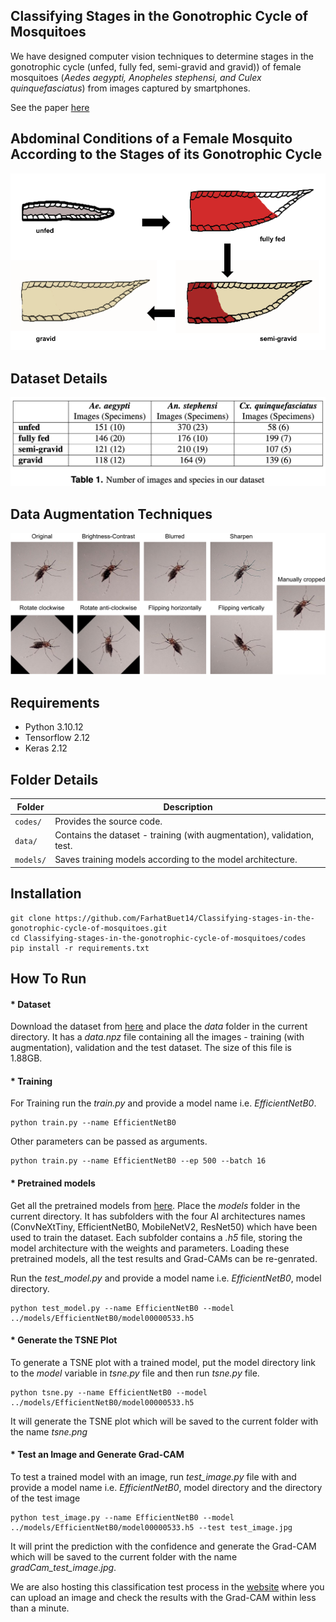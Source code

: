 ## Classifying Stages in the Gonotrophic Cycle of Mosquitoes
We have designed computer vision techniques to determine stages in the gonotrophic cycle (unfed, fully fed, semi-gravid and gravid)) of female mosquitoes (*Aedes aegypti, Anopheles stephensi, and Culex quinquefasciatus*) from images captured by smartphones.

See the paper [here](https://assets.researchsquare.com/files/rs-3191730/v1_covered_6cfac5b8-31ac-4e10-897c-b692ac1255ff.pdf?c=1690863911)

## Abdominal Conditions of a Female Mosquito According to the Stages of its Gonotrophic Cycle

![gonotrphic_cycle.png](https://github.com/FarhatBuet14/Classifying-stages-in-the-gonotrophic-cycle-of-mosquitoes/blob/main/images/gonotrphic_cycle.png)

## Dataset Details

![dataset.png](https://github.com/FarhatBuet14/Classifying-stages-in-the-gonotrophic-cycle-of-mosquitoes/blob/main/images/dataset.png)

## Data Augmentation Techniques

![augmentation.png](https://github.com/FarhatBuet14/Classifying-stages-in-the-gonotrophic-cycle-of-mosquitoes/blob/main/images/augmentation.png)

## Requirements
* Python 3.10.12
* Tensorflow 2.12
* Keras 2.12

## Folder Details

| Folder       | Description                                                               |
|--------------|---------------------------------------------------------------------------|
| `codes/`     | Provides the source code.                                                 |
| `data/`      | Contains the dataset - training (with augmentation), validation, test.    |
| `models/`    | Saves training models according to the model architecture.                |


## Installation
~~~~{.python}
git clone https://github.com/FarhatBuet14/Classifying-stages-in-the-gonotrophic-cycle-of-mosquitoes.git
cd Classifying-stages-in-the-gonotrophic-cycle-of-mosquitoes/codes
pip install -r requirements.txt
~~~~

## How To Run

#### * Dataset

Download the dataset from [here](https://drive.google.com/drive/folders/1PkaNq0hh7OimMKJmGqwa0y2gQbkGRbOO?usp=sharing) and place the *data* folder in the current directory. It has a *data.npz* file containing all the images - training (with augmentation), validation and the test dataset. The size of this file is 1.88GB. 

#### * Training

For Training run the *train.py* and provide a model name i.e. *EfficientNetB0*. 
~~~~{.python}
python train.py --name EfficientNetB0
~~~~
Other parameters can be passed as arguments. 
~~~~{.python}
python train.py --name EfficientNetB0 --ep 500 --batch 16 
~~~~

#### * Pretrained models

Get all the pretrained models from [here](https://drive.google.com/drive/folders/16HtdoMFrDejoFo8WATZ5xa3gGaRWAxMb?usp=sharing). Place the *models* folder in the current directory. It has subfolders with the four AI architectures names (ConvNeXtTiny, EfficientNetB0, MobileNetV2, ResNet50) which have been used to train the dataset. Each subfolder contains a *.h5* file, storing the model architecture with the weights and parameters. Loading these pretrained models, all the test results and Grad-CAMs can be re-genrated. 

Run the *test_model.py* and provide a model name i.e. *EfficientNetB0*, model directory. 
~~~~{.python}
python test_model.py --name EfficientNetB0 --model ../models/EfficientNetB0/model00000533.h5
~~~~

#### * Generate the TSNE Plot

To generate a TSNE plot with a trained model, put the model directory link to the *model* variable in *tsne.py* file and then run *tsne.py* file. 

~~~~{.python}
python tsne.py --name EfficientNetB0 --model ../models/EfficientNetB0/model00000533.h5
~~~~

It will generate the TSNE plot which will be saved to the current folder with the name *tsne.png*


#### * Test an Image and Generate Grad-CAM

To test a trained model with an image, run *test_image.py* file with and provide a model name i.e. *EfficientNetB0*, model directory and the directory of the test image
~~~~{.python}
python test_image.py --name EfficientNetB0 --model ../models/EfficientNetB0/model00000533.h5 --test test_image.jpg
~~~~

It will print the prediction with the confidence and generate the Grad-CAM which will be saved to the current folder with the name *gradCam_test_image.jpg*.

We are also hosting this classification test process in the [website](https://mosquito-classifier.firebaseapp.com) where you can upload an image and check the results with the Grad-CAM within less than a minute. 
